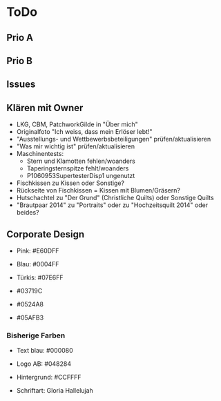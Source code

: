 # ToDo

## Prio A

## Prio B

## Issues

## Klären mit Owner

- LKG, CBM, PatchworkGilde in "Über mich"
- Originalfoto "Ich weiss, dass mein Erlöser lebt!"
- "Ausstellungs- und Wettbewerbsbeteiligungen" prüfen/aktualisieren
- "Was mir wichtig ist" prüfen/aktualisieren
- Maschinentests:
  - Stern und Klamotten fehlen/woanders
  - Taperingsternspitze fehlt/woanders
  - P1060953SupertesterDisp1 ungenutzt
- Fischkissen zu Kissen oder Sonstige?
- Rückseite von Fischkissen = Kissen mit Blumen/Gräsern?
- Hutschachtel zu "Der Grund" (Christliche Quilts) oder Sonstige Quilts
- "Brautpaar 2014" zu "Portraits" oder zu "Hochzeitsquilt 2014" oder beides?

## Corporate Design

- Pink: #E60DFF
- Blau: #0004FF
- Türkis: #07E6FF

- #03719C
- #0524A8
- #05AFB3

### Bisherige Farben

- Text blau: #000080
- Logo AB: #048284
- Hintergrund: #CCFFFF

- Schriftart: Gloria Hallelujah
